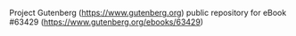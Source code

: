 Project Gutenberg (https://www.gutenberg.org) public repository for eBook #63429 (https://www.gutenberg.org/ebooks/63429)
